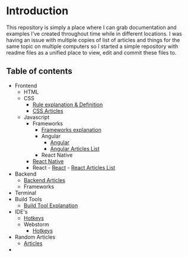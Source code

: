 # Introduction

This repository is simply a place where I can grab documentation and examples I've created throughout time while in different locations. I was having an issue with multiple copies of list of articles and things for the same topic on multiple computers so I started a simple repository with readme files as a unified place to view, edit and commit these files to.

## Table of contents
- Frontend
	- HTML
	- CSS
		- [Rule explanation & Definition](css.md)
		- [CSS Articles](css-articles.md)
	- Javascript
		- Frameworks
			- [Frameworks explanation](frameworks.md)
			- Angular
				- [Angular](angular.md)
				- [Angular Articles List](angular-articles.md)
			- React Native
        - [React Native](react-native/readme.md)
      - React
				- [React](react.md)
				- [React Articles List](react-articles.md)
- Backend
	- [Backend Articles](backend-articles.md)
	- Frameworks
- Terminal
- Build Tools
	- [Build Tool Explanation](build-tool.md)
- IDE's
	- [Hotkeys](IDE.md)
	- Webstorm
		- [Hotkeys](hotkeys.md)
- Random Articles
	- [Articles](articles.md)
- 

